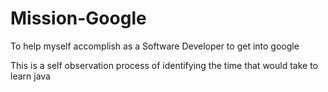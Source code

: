 # Mission-Google
To help myself accomplish as a Software Developer to get into google

This is a self observation process of identifying the time that would take to learn java